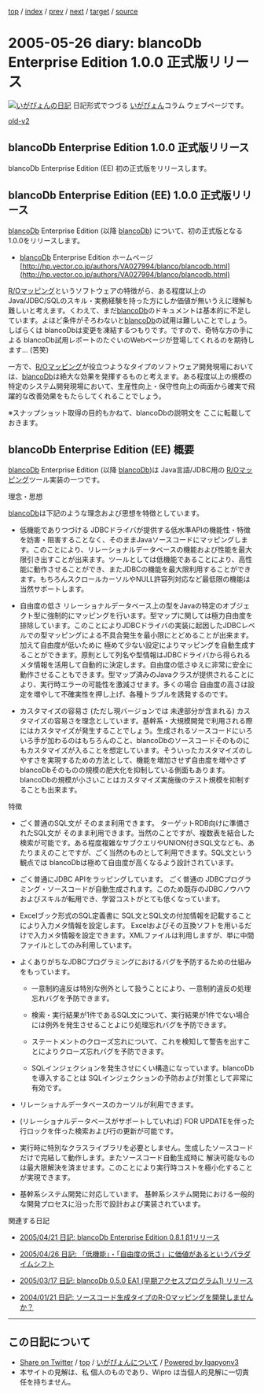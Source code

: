 [top](../index.html) 
 / [index](index.html) 
 / [prev](ig050524.html) 
 / [next](ig050528.html) 
 / [target](http://www.igapyon.jp/igapyon/diary/2005/ig050526.html) 
 / [source](https://github.com/igapyon/diary/blob/master/2005/ig050526.src.md) 

2005-05-26 diary: blancoDb Enterprise Edition 1.0.0 正式版リリース
=====================================================================================================
[![いがぴょんの日記](http://www.igapyon.jp/igapyon/diary/images/iga200306s.jpg "いがぴょん")](http://www.igapyon.jp/igapyon/diary/memo/memoigapyon.html) 日記形式でつづる [いがぴょん](http://www.igapyon.jp/igapyon/diary/memo/memoigapyon.html)コラム ウェブページです。

[old-v2](ig050526-orig.html)

## blancoDb Enterprise Edition 1.0.0 正式版リリース

blancoDb Enterprise Edition (EE) 初の正式版をリリースします。


## blancoDb Enterprise Edition (EE) 1.0.0 正式版リリース

[blancoDb](http://www.igapyon.jp/blanco/blancodb.html) Enterprise Edition (以降 [blancoDb](http://www.igapyon.jp/blanco/blancodb.html)) について、初の正式版となる 1.0.0をリリースします。

* [blancoDb](http://www.igapyon.jp/blanco/blancodb.html) Enterprise Edition ホームページ
  [http://hp.vector.co.jp/authors/VA027994/blanco/blancodb.html](http://hp.vector.co.jp/authors/VA027994/blanco/blancodb.html)

[R/Oマッピング](http://www.igapyon.jp/igapyon/diary/keyword/romap.html)というソフトウェアの特徴がら、ある程度以上のJava/JDBC/SQLのスキル・実務経験を持った方にしか価値が無いうえに理解も難しいと考えます。くわえて、まだ[blancoDb](http://www.igapyon.jp/blanco/blancodb.html)のドキュメントは基本的に不足しています。よほど条件がそろわないと[blancoDb](http://www.igapyon.jp/blanco/blancodb.html)の試用は難しいことでしょう。しばらくは blancoDbは変更を凍結するつもりです。ですので、奇特な方の手による blancoDb試用レポートのたぐいのWebページが登場してくれるのを期待します…
(苦笑)

一方で、[R/Oマッピング](http://www.igapyon.jp/igapyon/diary/keyword/romap.html)が役立つようなタイプのソフトウェア開発現場においては、[blancoDb](http://www.igapyon.jp/blanco/blancodb.html)は絶大な効果を発揮するものと考えます。ある程度以上の規模の特定のシステム開発現場において、生産性向上・保守性向上の両面から確実で飛躍的な改善効果をもたらしてくれることでしょう。

※スナップショット取得の目的もかねて、blancoDbの説明文を ここに転載しておきます。

## blancoDb Enterprise Edition (EE) 概要

[blancoDb](http://www.igapyon.jp/blanco/blancodb.html) Enterprise Edition (以降 [blancoDb](http://www.igapyon.jp/blanco/blancodb.html))は Java言語/JDBC用の [R/Oマッピング](http://www.igapyon.jp/igapyon/diary/keyword/romap.html)ツール実装の一つです。

理念・思想

[blancoDb](http://www.igapyon.jp/blanco/blancodb.html)は下記のような理念および思想を特徴としています。

* 低機能でありつづける
  JDBCドライバが提供する低水準APIの機能性・特徴を妨害・阻害することなく、そのままJavaソースコードにマッピングします。このことにより、リレーショナルデータベースの機能および性能を最大限引き出すことが出来ます。ツールとしては低機能であることにより、高性能に動作させることができ、またJDBCの機能を最大限利用することができます。もちろんスクロールカーソルやNULL許容列対応など最低限の機能は当然サポートします。
        
* 自由度の低さ
  リレーショナルデータベース上の型をJavaの特定のオブジェクト型に強制的にマッピングを行います。型マップに関しては極力自由度を排除しています。このことによりJDBCドライバの実装に起因したJDBCレベルでの型マッピングによる不具合発生を最小限にとどめることが出来ます。加えて自由度が低いために 極めて少ない設定によりマッピングを自動生成することができます。原則として列名や型情報はJDBCドライバから得られるメタ情報を活用して自動的に決定します。自由度の低さゆえに非常に安全に動作させることもできます。型マップ済みのJavaクラスが提供されることにより、実行時エラーの可能性を激減させます。多くの場合 自由度の高さは設定を増やして不確実性を押し上げ、各種トラブルを誘発するのです。
        
* カスタマイズの容易さ (ただし現バージョンでは 未達部分が含まれる)
  カスタマイズの容易さを理念としています。基幹系・大規模開発で利用される際にはカスタマイズが発生することでしょう。生成されるソースコードにいろいろ手が加わるのはもちろんのこと、blancoDbのソースコードそのものにもカスタマイズが入ることを想定しています。そういったカスタマイズのしやすさを実現するための方法として、機能を増加させず自由度を増やさずblancoDbそのものの規模の肥大化を抑制している側面もあります。blancoDbの規模が小さいことはカスタマイズ実施後のテスト規模を抑制することも出来ます。

特徴

* ごく普通のSQL文が そのまま利用できます。
  ターゲットRDB向けに準備されたSQL文が そのまま利用できます。当然のことですが、複数表を結合した検索が可能です。ある程度複雑なサブクエリやUNION付きSQL文なども、あたりまえのことですが、ごく当然のものとして利用できます。SQL文という観点では
  blancoDbは極めて自由度が高くなるよう設計されています。
  
* ごく普通にJDBC APIをラッピングしています。
  ごく普通の JDBCプログラミング・ソースコードが自動生成されます。このため既存のJDBCノウハウおよびスキルが転用でき、学習コストがとても低くなっています。
  
* Excelブック形式のSQL定義書に SQL文とSQL文の付加情報を記載することにより入力メタ情報を設定します。
  Excelおよびその互換ソフトを用いるだけで入力メタ情報を設定できます。XMLファイルは利用しますが、単に中間ファイルとしてのみ利用しています。
  
* よくありがちなJDBCプログラミングにおけるバグを予防するための仕組みをもっています。
  
  * 一意制約違反は特別な例外として扱うことにより、一意制約違反の処理忘れバグを予防できます。
    
  * 検索・実行結果が1件であるSQL文について、実行結果が1件でない場合には例外を発生させることよにり処理忘れバグを予防できます。
    
  * ステートメントのクローズ忘れについて、これを検知して警告を出すことによりクローズ忘れバグを予防できます。
    
  * SQLインジェクションを発生させにくい構造になっています。blancoDbを導入することは SQLインジェクションの予防および対策として非常に有効です。
  

  
* リレーショナルデータベースのカーソルが利用できます。
        
* (リレーショナルデータベースがサポートしていれば) FOR UPDATEを伴った行ロックを伴った検索および行の更新が可能です。
        
* 実行時に特別なクラスライブラリを必要としません。生成したソースコードだけで完結して動作します。またソースコード自動生成時に 解決可能なものは最大限解決を済ませます。このことにより実行時コストを極小化することが実現できます。
  
* 基幹系システム開発に対応しています。
  基幹系システム開発における一般的な開発プロセスに沿った形で設計および実装されています。

関連する日記

* [2005/04/21 日記: blancoDb Enterprise Edition 0.8.1 β1リリース](ig050421.html)
  
* [2005/04/26 日記: 「低機能」・「自由度の低さ」に価値があるというパラダイムシフト](ig050426.html)
  
* [2005/03/17 日記: blancoDb 0.5.0 EA1 (早期アクセスプログラム1) リリース](ig050317.html)
  
* [2004/01/21 日記: ソースコード生成タイプのR-Oマッピングを開発しませんか？](../2004/ig040121.html)


----------------------------------------------------------------------------------------------------

## この日記について

* [Share on Twitter](https://twitter.com/intent/tweet?hashtags=igapyon%2Cdiary%2C%E3%81%84%E3%81%8C%E3%81%B4%E3%82%87%E3%82%93&text=blancoDb+Enterprise+Edition+1.0.0+%E6%AD%A3%E5%BC%8F%E7%89%88%E3%83%AA%E3%83%AA%E3%83%BC%E3%82%B9&url=http%3A%2F%2Fwww.igapyon.jp%2Figapyon%2Fdiary%2F2005%2Fig050526.html) / [top](../index.html) / [いがぴょんについて](http://www.igapyon.jp/igapyon/diary/memo/memoigapyon.html) / [Powered by Igapyonv3](https://github.com/igapyon/igapyonv3)
* 本サイトの見解は、私 個人のものであり、Wipro は当個人的見解に一切責任を持ちません。 

